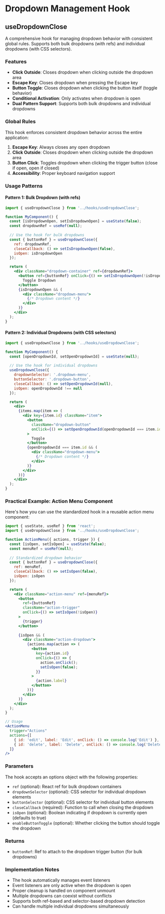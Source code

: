 # Dropdown Management Hook

## useDropdownClose

A comprehensive hook for managing dropdown behavior with consistent global rules. Supports both bulk dropdowns (with refs) and individual dropdowns (with CSS selectors).

### Features

- **Click Outside**: Closes dropdown when clicking outside the dropdown area
- **Escape Key**: Closes dropdown when pressing the Escape key
- **Button Toggle**: Closes dropdown when clicking the button itself (toggle behavior)
- **Conditional Activation**: Only activates when dropdown is open
- **Dual Pattern Support**: Supports both bulk dropdowns and individual dropdowns

### Global Rules

This hook enforces consistent dropdown behavior across the entire application:

1. **Escape Key**: Always closes any open dropdown
2. **Click Outside**: Closes dropdown when clicking outside the dropdown area
3. **Button Click**: Toggles dropdown when clicking the trigger button (close if open, open if closed)
4. **Accessibility**: Proper keyboard navigation support

### Usage Patterns

#### Pattern 1: Bulk Dropdown (with refs)
```jsx
import { useDropdownClose } from '../hooks/useDropdownClose';

function MyComponent() {
  const [isDropdownOpen, setIsDropdownOpen] = useState(false);
  const dropdownRef = useRef(null);
  
  // Use the hook for bulk dropdowns
  const { buttonRef } = useDropdownClose({
    ref: dropdownRef,
    closeCallback: () => setIsDropdownOpen(false),
    isOpen: isDropdownOpen
  });

  return (
    <div className="dropdown-container" ref={dropdownRef}>
      <button ref={buttonRef} onClick={() => setIsDropdownOpen(!isDropdownOpen)}>
        Toggle Dropdown
      </button>
      {isDropdownOpen && (
        <div className="dropdown-menu">
          {/* Dropdown content */}
        </div>
      )}
    </div>
  );
}
```

#### Pattern 2: Individual Dropdowns (with CSS selectors)
```jsx
import { useDropdownClose } from '../hooks/useDropdownClose';

function MyComponent() {
  const [openDropdownId, setOpenDropdownId] = useState(null);
  
  // Use the hook for individual dropdowns
  useDropdownClose({
    dropdownSelector: '.dropdown-menu',
    buttonSelector: '.dropdown-button',
    closeCallback: () => setOpenDropdownId(null),
    isOpen: openDropdownId !== null
  });

  return (
    <div>
      {items.map(item => (
        <div key={item.id} className="item">
          <button 
            className="dropdown-button"
            onClick={() => setOpenDropdownId(openDropdownId === item.id ? null : item.id)}
          >
            Toggle
          </button>
          {openDropdownId === item.id && (
            <div className="dropdown-menu">
              {/* Dropdown content */}
            </div>
          )}
        </div>
      ))}
    </div>
  );
}
```

### Practical Example: Action Menu Component

Here's how you can use the standardized hook in a reusable action menu component:

```jsx
import { useState, useRef } from 'react';
import { useDropdownClose } from '../hooks/useDropdownClose';

function ActionMenu({ actions, trigger }) {
  const [isOpen, setIsOpen] = useState(false);
  const menuRef = useRef(null);
  
  // Standardized dropdown behavior
  const { buttonRef } = useDropdownClose({
    ref: menuRef,
    closeCallback: () => setIsOpen(false),
    isOpen: isOpen
  });

  return (
    <div className="action-menu" ref={menuRef}>
      <button 
        ref={buttonRef}
        className="action-trigger"
        onClick={() => setIsOpen(!isOpen)}
      >
        {trigger}
      </button>
      
      {isOpen && (
        <div className="action-dropdown">
          {actions.map(action => (
            <button
              key={action.id}
              onClick={() => {
                action.onClick();
                setIsOpen(false);
              }}
            >
              {action.label}
            </button>
          ))}
        </div>
      )}
    </div>
  );
}

// Usage
<ActionMenu 
  trigger="Actions"
  actions={[
    { id: 'edit', label: 'Edit', onClick: () => console.log('Edit') },
    { id: 'delete', label: 'Delete', onClick: () => console.log('Delete') }
  ]}
/>
```

### Parameters

The hook accepts an options object with the following properties:

- `ref` (optional): React ref for bulk dropdown containers
- `dropdownSelector` (optional): CSS selector for individual dropdown elements
- `buttonSelector` (optional): CSS selector for individual button elements
- `closeCallback` (required): Function to call when closing the dropdown
- `isOpen` (optional): Boolean indicating if dropdown is currently open (defaults to true)
- `enableButtonToggle` (optional): Whether clicking the button should toggle the dropdown

### Returns

- `buttonRef`: Ref to attach to the dropdown trigger button (for bulk dropdowns)

### Implementation Notes

- The hook automatically manages event listeners
- Event listeners are only active when the dropdown is open
- Proper cleanup is handled on component unmount
- Multiple dropdowns can coexist without conflicts
- Supports both ref-based and selector-based dropdown detection
- Can handle multiple individual dropdowns simultaneously
